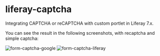 # liferay-captcha
Integrating CAPTCHA or reCAPTCHA with custom portlet in Liferay 7.x.


You can see the result in the following screenshots, with recaptcha and simple captcha:


![form-captcha-google](https://user-images.githubusercontent.com/25830043/153703867-02e95a0a-67c6-4112-a5a3-a13a19c1ad55.png)
![form-captcha-liferay](https://user-images.githubusercontent.com/25830043/153703870-de238f08-5095-456f-a420-3739210a5dde.png)
